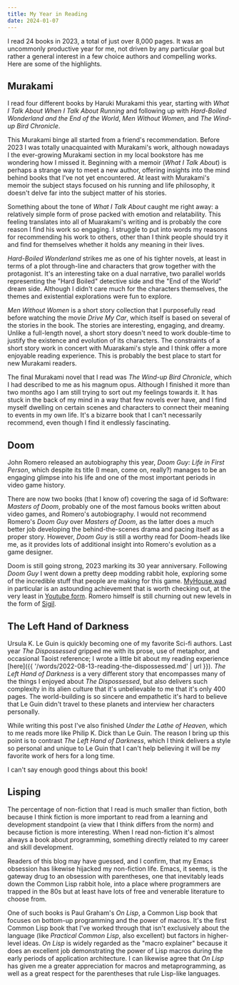 ```yaml
---
title: My Year in Reading
date: 2024-01-07
---
```


I read 24 books in 2023, a total of just over 8,000 pages. It was an uncommonly
productive year for me, not driven by any particular goal but rather a general
interest in a few choice authors and compelling works. Here are some of the
highlights.

## Murakami

I read four different books by Haruki Murakami this year, starting with _What I
Talk About When I Talk About Running_ and following up with _Hard-Boiled
Wonderland and the End of the World_, _Men Without Women_, and _The Wind-up Bird
Chronicle_.

This Murakami binge all started from a friend's recommendation. Before 2023 I
was totally unacquainted with Murakami's work, although nowadays I the
ever-growing Murakami section in my local bookstore has me wondering how I
missed it. Beginning with a memoir (_What I Talk About_) is perhaps a strange
way to meet a new author, offering insights into the mind behind books that I've
not yet encountered. At least with Murakami's memoir the subject stays focused
on his running and life philosophy, it doesn't delve far into the subject matter
of his stories.

Something about the tone of _What I Talk About_ caught me right away: a
relatively simple form of prose packed with emotion and relatability. This
feeling translates into all of Muarakami's writing and is probably the core
reason I find his work so engaging. I struggle to put into words my reasons for
recommending his work to others, other than I think people should try it and
find for themselves whether it holds any meaning in their lives.

_Hard-Boiled Wonderland_ strikes me as one of his tighter novels, at least in
terms of a plot through-line and characters that grow together with the
protagonist. It's an interesting take on a dual narrative, two parallel worlds
representing the "Hard Boiled" detective side and the "End of the World" dream
side. Although I didn't care much for the characters themselves, the themes and
existential explorations were fun to explore.

_Men Without Women_ is a short story collection that I purposefully read before
watching the movie _Drive My Car_, which itself is based on several of the
stories in the book. The stories are interesting, engaging, and dreamy. Unlike a
full-length novel, a short story doesn't need to work double-time to justify the
existence and evolution of its characters. The constraints of a short story work
in concert with Muarakami's style and I think offer a more enjoyable reading
experience. This is probably the best place to start for new Murakami readers.

The final Murakami novel that I read was _The Wind-up Bird Chronicle_, which I
had described to me as his magnum opus. Although I finished it more than two
months ago I am still trying to sort out my feelings towards it. It has stuck in
the back of my mind in a way that few novels ever have, and I find myself
dwelling on certain scenes and characters to connect their meaning to events in
my own life. It's a bizarre book that I can't necessarily recommend, even though
I find it endlessly fascinating.

## Doom

John Romero released an autobiography this year, _Doom Guy: Life in First
Person_, which despite its title (I mean, come on, really?) manages to be an
engaging glimpse into his life and one of the most important periods in video
game history.

There are now two books (that I know of) covering the saga of id Software:
_Masters of Doom_, probably one of the most famous books written about video
games, and Romero's autobiography. I would not recommend Romero's _Doom Guy_
over _Masters of Doom_, as the latter does a much better job developing the
behind-the-scenes drama and pacing itself as a proper story. However, _Doom Guy_
is still a worthy read for Doom-heads like me, as it provides lots of additional
insight into Romero's evolution as a game designer.

Doom is still going strong, 2023 marking its 30 year anniversary. Following
_Doom Guy_ I went down a pretty deep modding rabbit hole, exploring some of the
incredible stuff that people are making for this game.
[MyHouse.wad](https://www.doomworld.com/forum/topic/134292-myhousewad/) in
particular is an astounding achievement that is worth checking out, at the very
least in [Youtube form](https://www.youtube.com/watch?v=5wAo54DHDY0). Romero
himself is still churning out new levels in the form of
[Sigil](https://romero.com/sigil).

## The Left Hand of Darkness

Ursula K. Le Guin is quickly becoming one of my favorite Sci-fi authors. Last
year _The Dispossessed_ gripped me with its prose, use of metaphor, and
occasional Taoist reference; I wrote a little bit about my reading experience
[here]({{
'/words/2022-08-13-reading-the-dispossessed.md' | url }}). _The Left Hand of
Darkness_ is a very different story that encompasses many of the things I
enjoyed about _The Dispossessed_, but also delivers such complexity in its alien
culture that it's unbelievable to me that it's only 400 pages. The
world-building is so sincere and empathetic it's hard to believe that Le Guin
didn't travel to these planets and interview her characters personally.

While writing this post I've also finished _Under the Lathe of Heaven_, which to
me reads more like Philip K. Dick than Le Guin. The reason I bring up this point
is to contrast _The Left Hand of Darkness_, which I think delivers a style so
personal and unique to Le Guin that I can't help believing it will be my
favorite work of hers for a long time.

I can't say enough good things about this book!

## Lisping

The percentage of non-fiction that I read is much smaller than fiction, both
because I think fiction is more important to read from a learning and
development standpoint (a view that I think differs from the norm) and because
fiction is more interesting. When I read non-fiction it's almost always a book
about programming, something directly related to my career and skill
development.

Readers of this blog may have guessed, and I confirm, that my Emacs obsession
has likewise hijacked my non-fiction life. Emacs, it seems, is the gateway drug
to an obsession with parentheses, one that inevitably leads down the Common Lisp
rabbit hole, into a place where programmers are trapped in the 80s but at least
have lots of free and venerable literature to choose from.

One of such books is Paul Graham's _On Lisp_, a Common Lisp book that focuses on
bottom-up programming and the power of macros. It's the first Common Lisp book
that I've worked through that isn't exclusively about the language (like
_Practical Common Lisp_, also excellent) but factors in higher-level ideas. _On
Lisp_ is widely regarded as the "macro explainer" because it does an excellent
job demonstrating the power of Lisp macros during the early periods of
application architecture. I can likewise agree that _On Lisp_ has given me a
greater appreciation for macros and metaprogramming, as well as a great respect
for the parentheses that rule Lisp-like languages.
